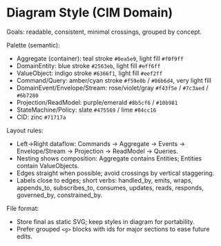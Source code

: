 # Diagram Style (CIM Domain)

Goals: readable, consistent, minimal crossings, grouped by concept.

Palette (semantic):
- Aggregate (container): teal stroke `#0ea5e9`, light fill `#f0f9ff`
- DomainEntity: blue stroke `#2563eb`, light fill `#eff6ff`
- ValueObject: indigo stroke `#6366f1`, light fill `#eef2ff`
- Command/Query: amber/cyan stroke `#f59e0b` / `#06b6d4`, very light fill
- DomainEvent/Envelope/Stream: rose/violet/gray `#f43f5e` / `#7c3aed` / `#6b7280`
- Projection/ReadModel: purple/emerald `#8b5cf6` / `#10b981`
- StateMachine/Policy: slate `#475569` / lime `#84cc16`
- CID: zinc `#71717a`

Layout rules:
- Left→Right dataflow: Commands → Aggregate → Events → Envelope/Stream → Projection → ReadModel → Queries.
- Nesting shows composition: Aggregate contains Entities; Entities contain ValueObjects.
- Edges straight when possible; avoid crossings by vertical staggering.
- Labels close to edges; short verbs: handled_by, emits, wraps, appends_to, subscribes_to, consumes, updates, reads, responds, governed_by, constrained_by.

File format:
- Store final as static SVG; keep styles in diagram for portability.
- Prefer grouped `<g>` blocks with ids for major sections to ease future edits.
